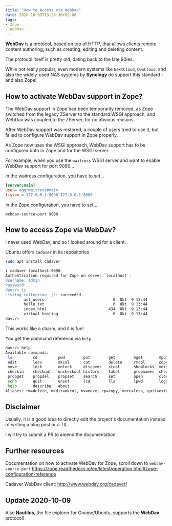 ```yaml
---
title: "How to Access via WebDav"
date: 2020-10-09T13:26:36+02:00
tags:
- Zope
- WebDav
---
```


**WebDav** is a protocol, based on top of HTTP,
that allows clients remote content authoring,
such as creating, editing and deleting content.

The protocol itself is pretty old, dating back to the late 90ies.

While not really popular,
even modern systems like `NextCloud`, `OwnCloud`,
and also the widely-used NAS systems by **Synology** do support this standard - and also Zope!

## How to activate WebDav support in Zope?

The WebDav support in Zope had been temporarily removed,
as Zope switched from the legacy ZServer to the standard WSGI approach,
and WebDav was coupled to the ZServer, for no obvious reasons.

After WebDav support was restored,
a couple of users tried to use it,
but failed to configure WebDav support in Zope properly.

As Zope now uses the WSGI approach,
WebDav support has to be configured both in Zope and for the WSGI server.

For example, when you use the `waitress` WSGI server and want to enable WebDav support for port 9090...

In the waitress configuration, you have to set...

```ini
[server:main]
use = egg:waitress#main
listen = 127.0.0.1:9090 127.0.0.1:8080
```

In the Zope configuration, you have to set...

```
webdav-source-port 9090
```

## How to access Zope via WebDav?

I never used WebDav, and so I looked around for a client.

Ubuntu offers `Cadaver` in its repositories.

```bash
sudo apt install cadaver
```

```bash
❯ cadaver localhost:9090
Authentication required for Zope on server `localhost':
Username: admin
Password: 
dav:/> ls
Listing collection `/': succeeded.
        acl_users                              0  Okt  9 13:44
        hello.txt                              6  Okt  9 13:44
        index_html                           434  Okt  9 13:44
        virtual_hosting                        0  Okt  9 13:44
dav:/> 
```

This works like a charm, and it is fun!

You get the command reference via `help`.

```bash
dav:/> help
Available commands: 
 ls         cd         pwd        put        get        mget       mput       
 edit       less       mkcol      cat        delete     rmcol      copy       
 move       lock       unlock     discover   steal      showlocks  version    
 checkin    checkout   uncheckout history    label      propnames  chexec     
 propget    propdel    propset    search     set        open       close      
 echo       quit       unset      lcd        lls        lpwd       logout     
 help       describe   about      
Aliases: rm=delete, mkdir=mkcol, mv=move, cp=copy, more=less, quit=exit=bye
```

## Disclaimer

Usually, it is a good idea to directly edit the project's documentation instead of writing a blog post or a TIL.

I will try to submit a PR to amend the documentation.

## Further resources

Documentation on how to activate WebDav for Zope, scroll down to `webdav-source-port`
https://zope.readthedocs.io/en/latest/operation.html#zope-configuration-reference

Cadaver WebDav client: http://www.webdav.org/cadaver/

## Update 2020-10-09

Also **Nautilus**, the file explorer for Gnome/Ubuntu,
supports the **WebDav** protocol!
